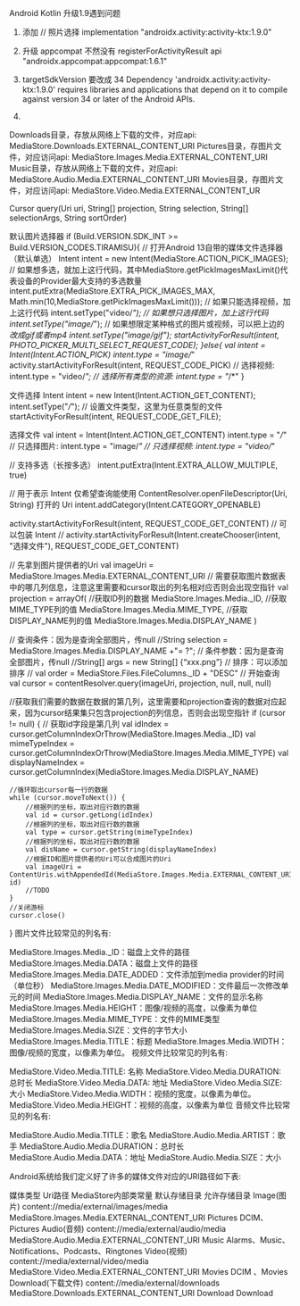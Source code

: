 Android Kotlin 升级1.9遇到问题


1. 添加
// 照片选择
   implementation "androidx.activity:activity-ktx:1.9.0"


2.  升级 appcompat
不然没有 registerForActivityResult
api "androidx.appcompat:appcompat:1.6.1"


3.  targetSdkVersion  要改成 34
Dependency 'androidx.activity:activity-ktx:1.9.0' requires libraries and applications that
           depend on it to compile against version 34 or later of the
           Android APIs.

4.



Downloads目录，存放从网络上下载的文件，对应api: MediaStore.Downloads.EXTERNAL_CONTENT_URI
Pictures目录，存图片文件，对应访问api: MediaStore.Images.Media.EXTERNAL_CONTENT_URI
Music目录，存放从网络上下载的文件，对应api: MediaStore.Audio.Media.EXTERNAL_CONTENT_URI
Movies目录，存图片文件，对应访问api: MediaStore.Video.Media.EXTERNAL_CONTENT_UR

Cursor query(Uri uri, String[] projection, String selection, String[] selectionArgs, String sortOrder)



默认图片选择器
if (Build.VERSION.SDK_INT >= Build.VERSION_CODES.TIRAMISU){
    // 打开Android 13自带的媒体文件选择器（默认单选）
    Intent intent = new Intent(MediaStore.ACTION_PICK_IMAGES);
    // 如果想多选，就加上这行代码，其中MediaStore.getPickImagesMaxLimit()代表设备的Provider最大支持的多选数量
    intent.putExtra(MediaStore.EXTRA_PICK_IMAGES_MAX, Math.min(10,MediaStore.getPickImagesMaxLimit()));
    // 如果只能选择视频，加上这行代码
    intent.setType("video/*");
    // 如果想只选择图片，加上这行代码
    intent.setType("image/*");
    // 如果想限定某种格式的图片或视频，可以把上边的*改成gif或者mp4
    intent.setType("image/gif");
    startActivityForResult(intent, PHOTO_PICKER_MULTI_SELECT_REQUEST_CODE);
}else{
  val intent = Intent(Intent.ACTION_PICK)
intent.type = "image/*"
activity.startActivityForResult(intent, REQUEST_CODE_PICK)
// 选择视频: intent.type = "video/*";
// 选择所有类型的资源: intent.type = "*/*"
}

文件选择
Intent intent = new Intent(Intent.ACTION_GET_CONTENT);
intent.setType("*/*"); // 设置文件类型，这里为任意类型的文件
startActivityForResult(intent, REQUEST_CODE_GET_FILE);

选择文件
val intent = Intent(Intent.ACTION_GET_CONTENT)
intent.type = "*/*"
// 只选择图片: intent.type = "image/*"
// 只选择视频: intent.type = "video/*"

// 支持多选（长按多选）
intent.putExtra(Intent.EXTRA_ALLOW_MULTIPLE, true)

// 用于表示 Intent 仅希望查询能使用 ContentResolver.openFileDescriptor(Uri, String) 打开的 Uri
intent.addCategory(Intent.CATEGORY_OPENABLE)

activity.startActivityForResult(intent, REQUEST_CODE_GET_CONTENT)
// 可以包装 Intent
// activity.startActivityForResult(Intent.createChooser(intent, "选择文件"), REQUEST_CODE_GET_CONTENT)


// 先拿到图片提供者的Uri
val imageUri = MediaStore.Images.Media.EXTERNAL_CONTENT_URI
// 需要获取图片数据表中的哪几列信息，注意这里需要和cursor取出的列名相对应否则会出现空指针
val projection = arrayOf(
    //获取ID列的数据
    MediaStore.Images.Media._ID,
    //获取MIME_TYPE列的值
    MediaStore.Images.Media.MIME_TYPE,
    //获取DISPLAY_NAME列的值
    MediaStore.Images.Media.DISPLAY_NAME
)

// 查询条件：因为是查询全部图片，传null
//String selection = MediaStore.Images.Media.DISPLAY_NAME +"= ?";
// 条件参数：因为是查询全部图片，传null
//String[] args = new String[] {“xxx.png”}
// 排序：可以添加排序
// val order = MediaStore.Files.FileColumns._ID + "DESC"
// 开始查询
val cursor = contentResolver.query(imageUri, projection, null, null, null)

//获取我们需要的数据在数据的第几列，这里需要和projection查询的数据对应起来，因为cursor结果集只包含projection的列信息，否则会出现空指针
if (cursor != null) {
    // 获取id字段是第几列
    val idIndex = cursor.getColumnIndexOrThrow(MediaStore.Images.Media._ID)
    val mimeTypeIndex = cursor.getColumnIndexOrThrow(MediaStore.Images.Media.MIME_TYPE)
    val displayNameIndex = cursor.getColumnIndex(MediaStore.Images.Media.DISPLAY_NAME)

    //循环取出cursor每一行的数据
    while (cursor.moveToNext()) {
        //根据列的坐标，取出对应行数的数据
        val id = cursor.getLong(idIndex)
        //根据列的坐标，取出对应行数的数据
        val type = cursor.getString(mimeTypeIndex)
        //根据列的坐标，取出对应行数的数据
        val disName = cursor.getString(displayNameIndex)
        //根据ID和图片提供者的Uri可以合成图片的Uri
        val imageUri = ContentUris.withAppendedId(MediaStore.Images.Media.EXTERNAL_CONTENT_URI, id)
        //TODO
    }
    //关闭游标
    cursor.close()
}
图片文件比较常见的列名有:

MediaStore.Images.Media._ID：磁盘上文件的路径
MediaStore.Images.Media.DATA：磁盘上文件的路径
MediaStore.Images.Media.DATE_ADDED：文件添加到media provider的时间（单位秒）
MediaStore.Images.Media.DATE_MODIFIED：文件最后一次修改单元的时间
MediaStore.Images.Media.DISPLAY_NAME：文件的显示名称
MediaStore.Images.Media.HEIGHT：图像/视频的高度，以像素为单位
MediaStore.Images.Media.MIME_TYPE：文件的MIME类型
MediaStore.Images.Media.SIZE：文件的字节大小
MediaStore.Images.Media.TITLE：标题
MediaStore.Images.Media.WIDTH：图像/视频的宽度，以像素为单位。
视频文件比较常见的列名有:

MediaStore.Video.Media.TITLE: 名称
MediaStore.Video.Media.DURATION: 总时长
MediaStore.Video.Media.DATA: 地址
MediaStore.Video.Media.SIZE: 大小
MediaStore.Video.Media.WIDTH：视频的宽度，以像素为单位。
MediaStore.Video.Media.HEIGHT：视频的高度，以像素为单位
音频文件比较常见的列名有:

MediaStore.Audio.Media.TITLE：歌名
MediaStore.Audio.Media.ARTIST：歌手
MediaStore.Audio.Media.DURATION：总时长
MediaStore.Audio.Media.DATA：地址
MediaStore.Audio.Media.SIZE：大小




Android系统给我们定义好了许多的媒体文件对应的URI路径如下表:

媒体类型	Uri路径	MediaStore内部类常量	默认存储目录	允许存储目录
Image(图片)	content://media/external/images/media	MediaStore.Images.Media.EXTERNAL_CONTENT_URI	Pictures	DCIM、Pictures
Audio(音频)	content://media/external/audio/media	MediaStore.Audio.Media.EXTERNAL_CONTENT_URI	Music	Alarms、Music、Notifications、Podcasts、Ringtones
Video(视频)	content://media/external/video/media	MediaStore.Video.Media.EXTERNAL_CONTENT_URI	Movies	DCIM 、Movies
Download(下载文件)	content://media/external/downloads	MediaStore.Downloads.EXTERNAL_CONTENT_URI	Download	Download
